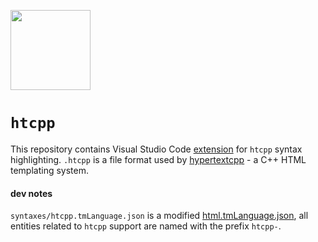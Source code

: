 
<p>
	<image src="https://github.com/kamchatka-volcano/htcpp-vscode/blob/master/icon.png?raw=true" width="128"/>
</p>

# `htcpp`
This repository contains Visual Studio Code [extension](https://marketplace.visualstudio.com/items?itemName=kamchatka-volcano.htcpp) for `htcpp` syntax highlighting.
`.htcpp` is a file format used by [hypertextcpp]() - a C++ HTML templating system.

#### dev notes

`syntaxes/htcpp.tmLanguage.json` is a modified [html.tmLanguage.json](https://github.com/Microsoft/vscode/blob/main/extensions/html/syntaxes/html.tmLanguage.json), all entities related to `htcpp` support are named with the prefix `htcpp-`.











